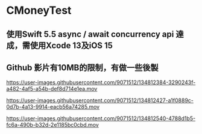 # CMoneyTest


## 使用Swift 5.5 async / await concurrency api 達成，需使用Xcode 13及iOS 15

## Github 影片有10MB的限制，有做一些後製


https://user-images.githubusercontent.com/9071512/134812384-3290243f-a482-4af5-a54b-def8d714e1ea.mov



https://user-images.githubusercontent.com/9071512/134812427-a1f0889c-0d7b-4a13-9914-eacb56a74285.mov



https://user-images.githubusercontent.com/9071512/134812540-4788d1b5-fc6a-490b-b32d-2e1185bc0cbd.mov

